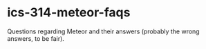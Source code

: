 # ics-314-meteor-faqs
Questions regarding Meteor and their answers (probably the wrong answers, to be fair).
